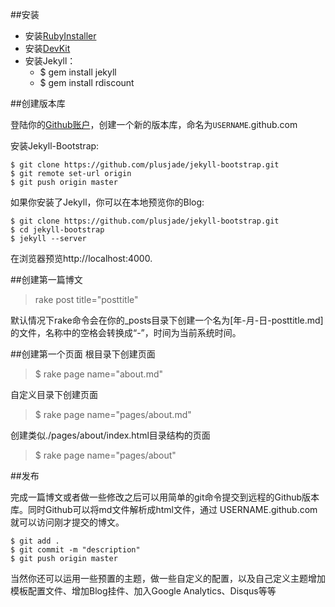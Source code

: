 
##安装

- 安装[RubyInstaller](http://rubyinstaller.org/downloads/)   
- 安装[DevKit](http://rubyinstaller.org/downloads/)   
- 安装Jekyll：
    -	$ gem install jekyll   
    -	$ gem install rdiscount

##创建版本库

登陆你的[Github账户](http://github.com)，创建一个新的版本库，命名为`USERNAME`.github.com
   
安装Jekyll-Bootstrap:   

	$ git clone https://github.com/plusjade/jekyll-bootstrap.git
	$ git remote set-url origin 
 	$ git push origin master   

如果你安装了Jekyll，你可以在本地预览你的Blog:     

	$ git clone https://github.com/plusjade/jekyll-bootstrap.git
	$ cd jekyll-bootstrap
	$ jekyll --server    

在浏览器预览http://localhost:4000.

##创建第一篇博文
>   rake post title="posttitle"

默认情况下rake命令会在你的_posts目录下创建一个名为[年-月-日-posttitle.md]的文件，名称中的空格会转换成“-”，时间为当前系统时间。

##创建第一个页面
根目录下创建页面  
>	$ rake page name="about.md"

自定义目录下创建页面    
>	$ rake page name="pages/about.md"

创建类似./pages/about/index.html目录结构的页面   
>	$ rake page name="pages/about"

##发布

完成一篇博文或者做一些修改之后可以用简单的git命令提交到远程的Github版本库。同时Github可以将md文件解析成html文件，通过    USERNAME.github.com就可以访问刚才提交的博文。

    $ git add .
    $ git commit -m "description"
    $ git push origin master

当然你还可以运用一些预置的主题，做一些自定义的配置，以及自己定义主题增加模板配置文件、增加Blog挂件、加入Google Analytics、Disqus等等   


